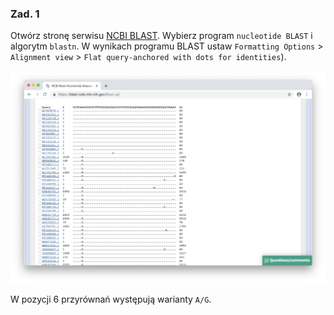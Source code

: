 ### Zad. 1
Otwórz stronę serwisu [NCBI BLAST](https://blast.ncbi.nlm.nih.gov/Blast.cgi). Wybierz program `nucleotide BLAST` i algorytm `blastn`. W wynikach programu BLAST ustaw `Formatting Options` > `Alignment view` > `Flat query-anchored with dots for identities`).

<img src="./images/blastn-snp.png" alt="blastn-snp">

W pozycji 6 przyrównań występują warianty `A/G`.
